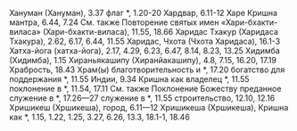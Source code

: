 Хануман (Хануман), 3.37 
	флаг *, 1.20-20 
Хардвар, 6.11-12 
Харе Кришна мантра, 6.44, 7.24
	См. также Повторение святых имен
«Хари-бхакти-виласа» (Хари-бхакти-виласа), 11.55, 18.66 
Харидас Тхакур (Харидаса Тхакура), 2.62, 6.17, 6.44, 11.55 
Харидас, Чхота (Чхота Харидаса), 16.1-3
Хатха-йога (хатха-йога), 2.17, 4.29, 6.23, 6.47, 8.14, 8.23, 13.25 
Хидимба (Хидимба), 1.15 
Хираньякашипу (Хиранйакашипу), 4.8, 7.15, 16.20, 17.19 
Храбрость, 18.43 
Храм(ы)
	благотворительность и *, 17.20 
	богатство для поддержания *, 11.55 
	Индии, 9.34
	Кришна как владелец *, 11.55 
	поклонение в *, 11.54, 17.11 
		См. также Поклонение Божеству
	преданное служение в *, 17.26—27 
	служение в *, 11.55 
	строительство, 12.10, 12.16 
Хришикеш (Хршикеша), город, 6.11—12 
Хришикеша (Хршикеша), Кришна
	как *, 1.15, 1.22, 1.25, 3.27, 6.26, 13.3, 18.1-1, 18.46
